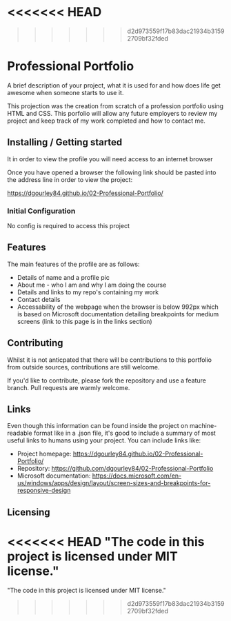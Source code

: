 <<<<<<< HEAD
=======

>>>>>>> d2d973559f17b83dac21934b31592709bf32fded
# Professional Portfolio

A brief description of your project, what it is used for and how does life get
awesome when someone starts to use it.

This projection was the creation from scratch of a profession portfolio using HTML and CSS.
This porfolio will allow any future employers to review my project and keep track of my work completed and how to contact me.

## Installing / Getting started

It in order to view the profile you will need access to an internet browser

Once you have opened a browser the following link should be pasted into the address line in order to view the project:

https://dgourley84.github.io/02-Professional-Portfolio/

### Initial Configuration

No config is required to access this project

## Features

The main features of the profile are as follows:
* Details of name and a profile pic
* About me - who I am and why I am doing the course
* Details and links to my repo's containing my work
* Contact details
* Accessability of the webpage when the browser is below 992px which is based on Microsoft documentation detailing breakpoints for medium screens (link to this page is in the links section)

## Contributing

Whilst it is not anticpated that there will be contributions to this portfolio from outside sources, contributions are still welcome.

If you'd like to contribute, please fork the repository and use a feature
branch. Pull requests are warmly welcome.

## Links

Even though this information can be found inside the project on machine-readable
format like in a .json file, it's good to include a summary of most useful
links to humans using your project. You can include links like:

- Project homepage: https://dgourley84.github.io/02-Professional-Portfolio/
- Repository: https://github.com/dgourley84/02-Professional-Portfolio
- Microsoft documentation: https://docs.microsoft.com/en-us/windows/apps/design/layout/screen-sizes-and-breakpoints-for-responsive-design 


## Licensing

<<<<<<< HEAD
"The code in this project is licensed under MIT license."
=======
"The code in this project is licensed under MIT license."
>>>>>>> d2d973559f17b83dac21934b31592709bf32fded
